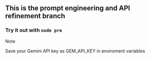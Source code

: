 ## This is the prompt engineering and API refinement branch

### Try it out with ```node pre```

> [!NOTE]
> Save your Gemini API key as GEM_API_KEY in enviroment variables
